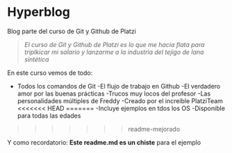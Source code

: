 # Hyperblog
Blog parte del curso de Git y Github de Platzi
> *El curso de Git y Github de Platzi es lo que me hacia flata para triplkicar mi salario y lanzarme a la industria del tejigo de lana sintética*

En este curso vemos de todo:
- Todos los comandos de Git
-El flujo de trabajo en Github
-El verdadero amor por las buenas prácticas
-Trucos muy locos del profesor
-Las personalidades múltiples de Freddy
-Creado por el increíble PlatziTeam
<<<<<<< HEAD
=======
-Incluye ejemplos en tdos los OS
-Disponible para todas las edades
>>>>>>> readme-mejorado

Y como recordatorio: **Este readme.md es un chiste** para el ejemplo
